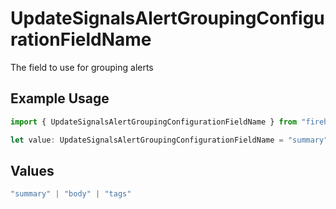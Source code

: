 # UpdateSignalsAlertGroupingConfigurationFieldName

The field to use for grouping alerts

## Example Usage

```typescript
import { UpdateSignalsAlertGroupingConfigurationFieldName } from "firehydrant-typescript-sdk/models/components";

let value: UpdateSignalsAlertGroupingConfigurationFieldName = "summary";
```

## Values

```typescript
"summary" | "body" | "tags"
```